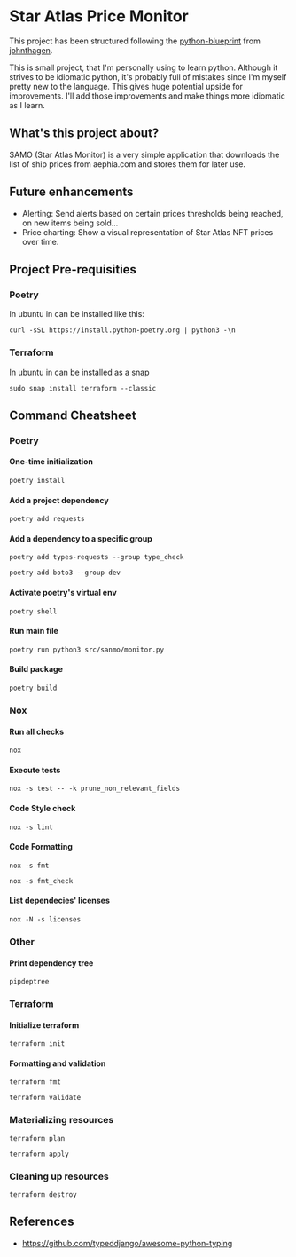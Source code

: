 # Star Atlas Price Monitor
This project has been structured following the [python-blueprint](https://github.com/johnthagen/python-blueprint)
from [johnthagen](https://github.com/johnthagen).

This is small project, that I'm personally using to learn python. Although it strives to be idiomatic
python, it's probably full of mistakes since I'm myself pretty new to the language. This gives huge
potential upside for improvements. I'll add those improvements and make things more idiomatic as I learn.

## What's this project about?

SAMO (Star Atlas Monitor) is a very simple application that downloads the list of ship
prices from aephia.com and stores them for later use.

## Future enhancements
- Alerting: Send alerts based on certain prices thresholds being reached, on new items being sold...
- Price charting: Show a visual representation of Star Atlas NFT prices over time.

## Project Pre-requisities
### Poetry
In ubuntu in can be installed like this:
```
curl -sSL https://install.python-poetry.org | python3 -\n
```
### Terraform
In ubuntu in can be installed as a snap
```
sudo snap install terraform --classic
```

## Command Cheatsheet
### Poetry

#### One-time initialization
```
poetry install
```

#### Add a project dependency
```
poetry add requests
```
#### Add a dependency to a specific group
```
poetry add types-requests --group type_check
```
```
poetry add boto3 --group dev
```

#### Activate poetry's virtual env
```
poetry shell
```

#### Run main file
```
poetry run python3 src/sanmo/monitor.py
```

#### Build package
```
poetry build
```

### Nox
#### Run all checks
```
nox
```
#### Execute tests
```
nox -s test -- -k prune_non_relevant_fields
```
#### Code Style check
```
nox -s lint
```
#### Code Formatting
```
nox -s fmt
```
```
nox -s fmt_check
```
#### List dependecies' licenses
```
nox -N -s licenses
```

### Other
#### Print dependency tree
```
pipdeptree
```
### Terraform
#### Initialize terraform
```
terraform init
```
#### Formatting and validation
```
terraform fmt
```
```
terraform validate
```
### Materializing resources
```
terraform plan
```
```
terraform apply
```
### Cleaning up resources
```
terraform destroy
```
## References
- https://github.com/typeddjango/awesome-python-typing